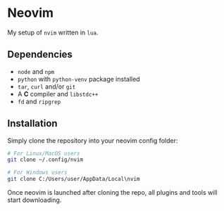 # Neovim

My setup of `nvim` written in `lua`.

## Dependencies

* `node` and `npm`
* `python` with `python-venv` package installed
* `tar`, `curl` and/or `git`
* A **C** compiler and `libstdc++`
* `fd` and `ripgrep`

## Installation

Simply clone the repository into your neovim config folder:

```bash
# For Linux/MacOS users
git clone ~/.config/nvim

# For Windows users
git clone C:/Users/user/AppData/Local\nvim
```

Once neovim is launched after cloning the repo, all plugins and tools will start downloading.

